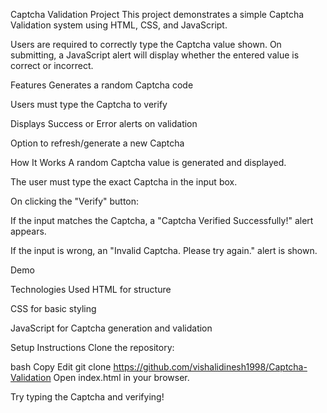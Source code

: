 Captcha Validation Project
This project demonstrates a simple Captcha Validation system using HTML, CSS, and JavaScript.

Users are required to correctly type the Captcha value shown.
On submitting, a JavaScript alert will display whether the entered value is correct or incorrect.

Features
Generates a random Captcha code

Users must type the Captcha to verify

Displays Success or Error alerts on validation

Option to refresh/generate a new Captcha

How It Works
A random Captcha value is generated and displayed.

The user must type the exact Captcha in the input box.

On clicking the "Verify" button:

If the input matches the Captcha, a "Captcha Verified Successfully!" alert appears.

If the input is wrong, an "Invalid Captcha. Please try again." alert is shown.

Demo

Technologies Used
HTML for structure

CSS for basic styling

JavaScript for Captcha generation and validation

Setup Instructions
Clone the repository:

bash
Copy
Edit
git clone https://github.com/vishalidinesh1998/Captcha-Validation
Open index.html in your browser.

Try typing the Captcha and verifying!

